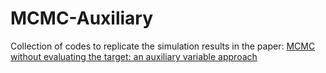 # MCMC-Auxiliary
Collection of codes to replicate the simulation results in the paper: [MCMC without evaluating the target: an auxiliary variable approach](https://arxiv.org/abs/2406.05242)
